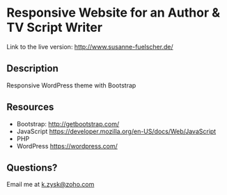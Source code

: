 # Responsive Website for an Author & TV Script Writer

Link to the live version: http://www.susanne-fuelscher.de/

## Description

Responsive WordPress theme with Bootstrap

## Resources

* Bootstrap: http://getbootstrap.com/
* JavaScript https://developer.mozilla.org/en-US/docs/Web/JavaScript
* PHP 
* WordPress https://wordpress.com/

## Questions?

Email me at k.zysk@zoho.com
